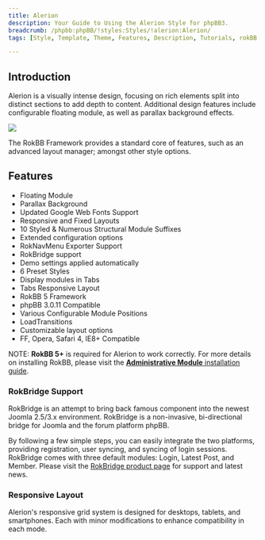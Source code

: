 ```yaml
---
title: Alerion
description: Your Guide to Using the Alerion Style for phpBB3.
breadcrumb: /phpbb:phpBB/!styles:Styles/!alerion:Alerion/
tags: [Style, Template, Theme, Features, Description, Tutorials, rokBB 5]

---
```


Introduction
-----

Alerion is a visually intense design, focusing on rich elements split into distinct sections to add depth to content. Additional design features include configurable floating module, as well as parallax background effects. 

![][style]

The RokBB Framework provides a standard core of features, such as an advanced layout manager; amongst other style options.

Features
-----

* Floating Module
* Parallax Background
* Updated Google Web Fonts Support
* Responsive and Fixed Layouts
* 10 Styled & Numerous Structural Module Suffixes
* Extended configuration options
* RokNavMenu Exporter Support
* RokBridge support
* Demo settings applied automatically
* 6 Preset Styles
* Display modules in Tabs
* Tabs Responsive Layout
* RokBB 5 Framework
* phpBB 3.0.11 Compatible
* Various Configurable Module Positions
* LoadTransitions
* Customizable layout options
* FF, Opera, Safari 4, IE8+ Compatible

NOTE: **RokBB 5+** is required for Alerion to work correctly. For more details on installing RokBB, please visit the [**Administrative Module** installation guide][adminguide].

### RokBridge Support

RokBridge is an attempt to bring back famous component into the newest Joomla 2.5/3.x environment. RokBridge is a non-invasive, bi-directional bridge for Joomla and the forum platform phpBB. 

By following a few simple steps, you can easily integrate the two platforms, providing registration, user syncing, and syncing of login sessions. RokBridge comes with three default modules: Login, Latest Post, and Member. Please visit the [RokBridge product page][rokbridge] for support and latest news.

### Responsive Layout

Alerion's responsive grid system is designed for desktops, tablets, and smartphones. Each with minor modifications to enhance compatibility in each mode.

[adminguide]: ../../start/styles.md#installing-administrative-modules
[style]: assets/alerion.jpeg
[rokbridge]: http://www.rockettheme.com/extensions-joomla/rokbridge